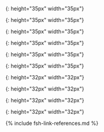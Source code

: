 

<!-- Gravity Confluence  -->
[Patient Stories]: (https://confluence.hl7.org/display/GRAV/Patient+Stories)
[Gravity Confluence Technology Pages]: https://confluence.hl7.org/display/GRAV/Technical+Workstream+Dashboard
[Gravity Project]:  https://confluence.hl7.org/display/GRAV/The+Gravity+Project

<!-- # Other IGs -->
[US Core Implementation Guide]: https://www.hl7.org/fhir/us/core/
[HL7 Structured Data Capture IG]: http://hl7.org/fhir/uv/sdc/STU3/extraction.html#structuremap-based-extraction
[Bulk Data exchange IG]: http://hl7.org/fhir/uv/bulkdata/

<!--# Technical IG Content -->
[SDOHCC Observation Screening Response]: StructureDefinition-SDOHCC-ObservationScreeningResponse.html
[SDOHCC Observation Assessment]: StructureDefinition-SDOHCC-ObservationAssessment.html
[SDOHCC ServiceRequest]: StructureDefinition-SDOHCC-ServiceRequest.html
[SDOHCC Task For Referral Management]: StructureDefinition-SDOHCC-TaskForReferralManagement.html
[SDOHCC Service Request]: StructureDefinition-SDOHCC-ServiceRequest.html
[SDOHCC Goal]: StructureDefinition-SDOHCC-Goal.html
[SDOHCC Procedure]: StructureDefinition-SDOHCC-Procedure.html
[SDOHCC Condition]: StructureDefinition-SDOHCC-Condition.html
[SDOHCC Consent]: StructureDefinition-SDOHCC-Consent.html
<!--# SDC -->
[SDC QuestionnaireResponse]: http://hl7.org/fhir/us/sdc/sdc-questionnaireresponse.html
[SDC FHIR Questionnaire]: http://hl7.org/fhir/us/sdc/sdc-questionnaire.html
[StructureMap]: http://www.hl7.org/fhir/structuremap.html

<!--# Document Sections -->
[Indirect Referral]: functional_use_cases.html#indirectreferral
[Indirect Referral Light]: functional_use_cases.html#indirectreferrallight
[Direct Referral]: functional_use_cases.html#directreferral
[Direct Referral Light]: functional_use_cases.html#directreferrallight
[Patient Workflow]: functional_use_cases.html#patientworkflow
[Survey Instrument Support]: survey_instrument_support.html
[Observations]: {{site.data.fhir.path}}observation.html
[Conditions]: {{site.data.fhir.path}}condition.html
[StructureMap]: {{site.data.fhir.path}}structuremap.html
[FHIR Mapping Language]: {{site.data.fhir.path}}mapping-language.html
[Exchange Workflow]: exchange_workflow.html
[Functional Use Cases]: functional_use_cases.html
[Capability Statements]: artifacts.html#capability-statements
[SDOHCC Task For Referral Management]: StructureDefinition-SDOHCC-TaskForReferralManagement.html
[SDOHCC ServiceRequest]: StructureDefinition-SDOHCC-ServiceRequest.html
[Gravity Project]:  https://confluence.hl7.org/display/GRAV/The+Gravity+Project
[US Core Implementation Guide]: https://www.hl7.org/fhir/us/core/
[Gravity Confluence Technology Pages]: https://confluence.hl7.org/display/GRAV/Technical+Workstream+Dashboard
[SDOHCCObservationAssessment]: StructureDefinition-SDOHCC-ObservationAssessment.html
[SDOH Clinical Care ImplementationGuide Resource]: ImplementationGuide-hl7.fhir.us.sdoh-clinicalcare.html
[Data Modeling Framework]: sdoh_clinical_care_background.html#data-modeling-framework
[Checking Task Status]: checking_task_status.html
[Privacy and Security]: privacy_and_security.html
[VSAC]: (https://vsac.nlm.nih.gov/)

<!--# Icons -->
[patienticon]: ./Patient.png
{: height="35px" width="35px"}

[providericon]: Provider.png
{: height="35px" width="35px"}

[cboicon]: CBO.png
{: height="35px" width="35px"}

[ccicon]: CC.png
{: height="35px" width="35px"}

[cpicon]: CoordinationPlatform.png
{: height="35px" width="35px"}

[ehricon]: EHR.png
{: height="35px" width="35px"}

[fhiricon]: fhir-32.png
{: height="32px" width="32px"}

[fhirserver]: FHIRServer.png
{: height="32px" width="32px"}

[fhirapplication]: FHIRApplication.png
{: height="32px" width="32px"}

[patientapp]: PatientApplication.png
{: height="32px" width="32px"}

{% include fsh-link-references.md %}

